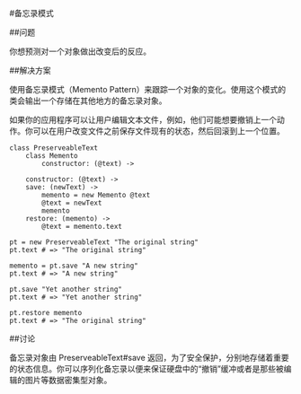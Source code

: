 #备忘录模式
  
##问题
  
你想预测对一个对象做出改变后的反应。
  
##解决方案
  
使用备忘录模式（Memento Pattern）来跟踪一个对象的变化。使用这个模式的类会输出一个存储在其他地方的备忘录对象。
  
如果你的应用程序可以让用户编辑文本文件，例如，他们可能想要撤销上一个动作。你可以在用户改变文件之前保存文件现有的状态，然后回滚到上一个位置。
  
```
class PreserveableText
    class Memento
        constructor: (@text) ->

    constructor: (@text) ->
    save: (newText) ->
        memento = new Memento @text
        @text = newText
        memento
    restore: (memento) ->
        @text = memento.text

pt = new PreserveableText "The original string"
pt.text # => "The original string"

memento = pt.save "A new string"
pt.text # => "A new string"

pt.save "Yet another string"
pt.text # => "Yet another string"

pt.restore memento
pt.text # => "The original string"
```
 
##讨论
  
备忘录对象由 PreserveableText#save 返回，为了安全保护，分别地存储着重要的状态信息。你可以序列化备忘录以便来保证硬盘中的“撤销”缓冲或者是那些被编辑的图片等数据密集型对象。
